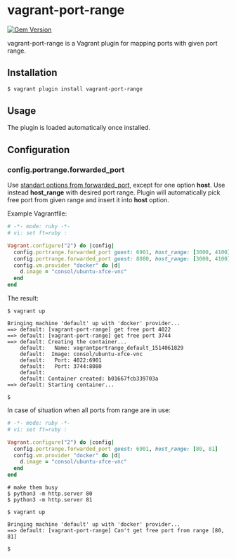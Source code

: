 # vagrant-port-range

[![Gem Version](https://badge.fury.io/rb/vagrant-port-range.svg)](https://badge.fury.io/rb/vagrant-port-range)

vagrant-port-range is a Vagrant plugin for mapping ports with given port range.

## Installation

```bash
$ vagrant plugin install vagrant-port-range
```

## Usage

The plugin is loaded automatically once installed.

## Configuration

### config.portrange.forwarded_port

Use [standart options from forwarded_port](https://www.vagrantup.com/docs/networking/forwarded_ports.html), except for one option **host**. Use instead **host_range** with desired port range. Plugin will automatically pick free port from given range and insert it into **host** option.

Example Vagrantfile:

```ruby
# -*- mode: ruby -*-
# vi: set ft=ruby :

Vagrant.configure("2") do |config|
  config.portrange.forwarded_port guest: 6901, host_range: [3000, 4100]
  config.portrange.forwarded_port guest: 8080, host_range: [3000, 4100]
  config.vm.provider "docker" do |d|
    d.image = "consol/ubuntu-xfce-vnc"
  end
end

```

The result:

```text
$ vagrant up

Bringing machine 'default' up with 'docker' provider...
==> default: [vagrant-port-range] get free port 4022
==> default: [vagrant-port-range] get free port 3744
==> default: Creating the container...
    default:   Name: vagrantportrange_default_1514061829
    default:  Image: consol/ubuntu-xfce-vnc
    default:   Port: 4022:6901
    default:   Port: 3744:8080
    default:  
    default: Container created: b01667fcb339703a
==> default: Starting container...

$
```

In case of situation when all ports from range are in use:

```ruby
# -*- mode: ruby -*-
# vi: set ft=ruby :

Vagrant.configure("2") do |config|
  config.portrange.forwarded_port guest: 6901, host_range: [80, 81]
  config.vm.provider "docker" do |d|
    d.image = "consol/ubuntu-xfce-vnc"
  end
end

```

```text
# make them busy
$ python3 -m http.server 80
$ python3 -m http.server 81

$ vagrant up

Bringing machine 'default' up with 'docker' provider...
==> default: [vagrant-port-range] Can't get free port from range [80, 81]

$
```

